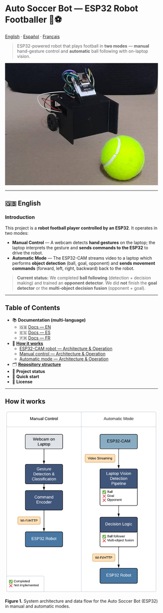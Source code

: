 # Auto Soccer Bot — ESP32 Robot Footballer 🤖⚽️

[English](#-english) · [Español](docs/es/index.md) · [Français](docs/fr/index.md)

> ESP32-powered robot that plays football in **two modes** — **manual** hand-gesture control and **automatic** ball following with on-laptop vision.

<p align="center">
  <img src="docs/src/main_photo.jpg" alt="Robot Main Photo" />
</p>

---

## 🇬🇧 English

### Introduction
This project is a **robot football player controlled by an ESP32**. It operates in two modes:

- **Manual Control** — A webcam detects **hand gestures** on the laptop; the laptop interprets the gesture and **sends commands to the ESP32** to drive the robot.
- **Automatic Mode** — The ESP32-CAM streams video to a laptop which performs **object detection** (ball, goal, opponent) and **sends movement commands** (forward, left, right, backward) back to the robot.

> **Current status:** We completed **ball following** (detection + decision making) and trained an **opponent detector**. We did **not** finish the **goal detector** or the **multi-object decision fusion** (opponent + goal).

---

## Table of Contents

- 📚 **Documentation (multi-language)**
  - 🇬🇧 [Docs — EN](#)
  - 🇪🇸 [Docs — ES](docs/es/index.md)
  - 🇫🇷 [Docs — FR](docs/fr/index.md)
- 🧭 [**How it works**](docs/en/how-it-works.md)
  - [ESP32-CAM robot — Architecture & Operation](docs/en/esp32cam_robot.md)
  - [Manual control — Architecture & Operation](docs/en/manual_control.md)
  - [Automatic mode — Architecture & Operation](docs/en/auto_soccer_bot.md)
- 🗂️ [**Repository structure**](docs/en/repository-structure.md)
- 🧪 **Project status**
- 🚀 **Quick start**
- 📄 **License**

---
## How it works

<p align="center">
  <img src="docs/en/src/figure,1.png" alt="Figure 1. System Architecture" />
</p>

**Figure 1.** System architecture and data flow for the Auto Soccer Bot (ESP32) in manual and automatic modes.